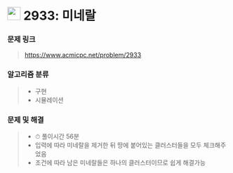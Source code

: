 # <img src="https://d2gd6pc034wcta.cloudfront.net/tier/13.svg" width="30">  2933: 미네랄

### 문제 링크

> https://www.acmicpc.net/problem/2933



### 알고리즘 분류

>- 구현
>- 시뮬레이션



### 문제 및 해결

>- ⏱ 풀이시간 56분
>- 입력에 따라 미네랄을 제거한 뒤 땅에 붙어있는 클러스터들을 모두 체크해주었음
>- 조건에 따라 남은 미네랄들은 하나의 클러스터이므로 쉽게 해결가능
